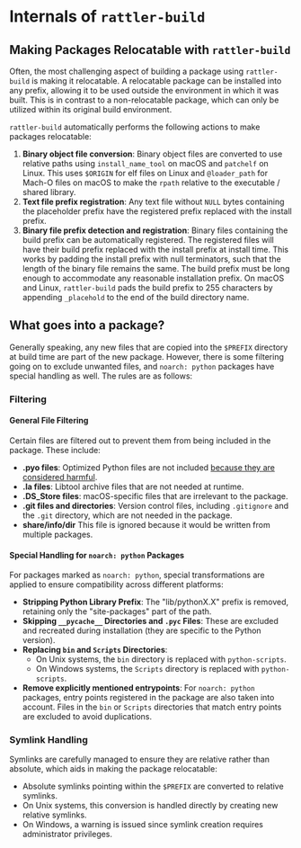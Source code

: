 # Internals of `rattler-build`

## Making Packages Relocatable with `rattler-build`

Often, the most challenging aspect of building a package using `rattler-build`
is making it relocatable. A relocatable package can be installed into any
prefix, allowing it to be used outside the environment in which it was built.
This is in contrast to a non-relocatable package, which can only be utilized
within its original build environment.

`rattler-build` automatically performs the following actions to make packages
relocatable:

1. **Binary object file conversion**: Binary object files are converted to use
   relative paths using `install_name_tool` on macOS and `patchelf` on Linux.
   This uses `$ORIGIN` for elf files on Linux and `@loader_path` for Mach-O
   files on macOS to make the `rpath` relative to the executable / shared
   library.
2. **Text file prefix registration**: Any text file without `NULL` bytes
   containing the placeholder prefix have the registered prefix replaced with
   the install prefix.
3. **Binary file prefix detection and registration**: Binary files containing
the build prefix can be automatically registered. The registered files will have
their build prefix replaced with the install prefix at install time. This works
by padding the install prefix with null terminators, such that the length of the
binary file remains the same. The build prefix must be long enough to
accommodate any reasonable installation prefix. On macOS and Linux,
`rattler-build` pads the build prefix to 255 characters by appending
`_placehold` to the end of the build directory name.
<!--4. **Prefix replacement for specific binary files**: There may be cases where a
   file is identified as binary but requires the build prefix to be replaced as
   if it were text—without padding with null terminators. Such files can be
   listed in `build/has_prefix_files` in `meta.yaml`.-->

## What goes into a package?

Generally speaking, any new files that are copied into the `$PREFIX` directory
at build time are part of the new package. However, there is some filtering
going on to exclude unwanted files, and `noarch: python` packages have special
handling as well. The rules are as follows:

### Filtering

#### General File Filtering

Certain files are filtered out to prevent them from being included in the
package. These include:

- **.pyo files**: Optimized Python files are not included [because they are
  considered harmful](https://www.python.org/dev/peps/pep-0488/).
- **.la files**: Libtool archive files that are not needed at runtime.
- **.DS_Store files**: macOS-specific files that are irrelevant to the package.
- **.git files and directories**: Version control files, including `.gitignore`
  and the `.git` directory, which are not needed in the package.
- **share/info/dir** This file is ignored because it would be written from
  multiple packages.

#### Special Handling for `noarch: python` Packages

For packages marked as `noarch: python`, special transformations are applied to
ensure compatibility across different platforms:

- **Stripping Python Library Prefix**: The "lib/pythonX.X" prefix is removed,
  retaining only the "site-packages" part of the path.
- **Skipping `__pycache__` Directories and `.pyc` Files**: These are excluded
  and recreated during installation (they are specific to the Python version).
- **Replacing `bin` and `Scripts` Directories**:
  - On Unix systems, the `bin` directory is replaced with `python-scripts`.
  - On Windows systems, the `Scripts` directory is replaced with
    `python-scripts`.
- **Remove explicitly mentioned entrypoints**: For `noarch: python` packages,
  entry points registered in the package are also taken into account. Files in
  the `bin` or `Scripts` directories that match entry points are excluded to
  avoid duplications.

### Symlink Handling

Symlinks are carefully managed to ensure they are relative rather than absolute,
which aids in making the package relocatable:

- Absolute symlinks pointing within the `$PREFIX` are converted to relative
  symlinks.
- On Unix systems, this conversion is handled directly by creating new relative
  symlinks.
- On Windows, a warning is issued since symlink creation requires administrator
  privileges.
